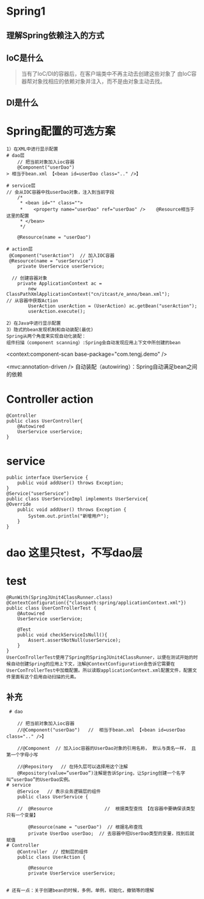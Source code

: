 # Spring1
## 理解Spring依赖注入的方式
## IoC是什么
> 当有了IoC/DI的容器后，在客户端类中不再主动去创建这些对象了
> 由IoC容器帮对象找相应的依赖对象并注入，而不是由对象主动去找。

## DI是什么

# Spring配置的可选方案
	1）在XML中进行显示配置
	# dao层
		// 把当前对象加入ioc容器
		@Component("userDao")   
	> 相当于bean.xml 【<bean id=userDao class=".." />】

	# service层
	// 会从IOC容器中找userDao对象，注入到当前字段
		/*
		 * <bean id="" class=""> 
		 *	  <property name="userDao" ref="userDao" />    @Resource相当于这里的配置
		 * </bean>
		 */

		@Resource(name = "userDao")

	# action层
	 @Component("userAction")  // 加入IOC容器
	 @Resource(name = "userService")
		private UserService userService;

	  // 创建容器对象
		private ApplicationContext ac = 
			new ClassPathXmlApplicationContext("cn/itcast/e_anno/bean.xml");
	// 从容器中获取Action
			UserAction userAction = (UserAction) ac.getBean("userAction");
			userAction.execute();

	2）在Java中进行显示配置
	3）隐式的bean发现机制和自动装配(最优)
	Spring从两个角度来实现自动化装配：
	组件扫描（component scanning）:Spring会自动发现应用上下文中所创建的bean
<!-- 加了下面2局就可以直接使用spring注解 -->
<!-- 自动扫描的包名 -->
<context:component-scan base-package="com.tengj.demo" />
<!-- 默认的注解映射的支持 -->
<mvc:annotation-driven />
	自动装配（autowiring）：Spring自动满足bean之间的依赖
# Controller action
	@Controller
	public class UserController{
	    @Autowired
		UserService userService;
	}

# service
	public interface UserService {
		public void addUser() throws Exception;
	}
	@Service("userService")
	public class UserServiceImpl implements UserService{
	@Override
		public void addUser() throws Exception {
			System.out.println("新增用户");
		}
	}

# dao 这里只test，不写dao层
# test
	@RunWith(SpringJUnit4ClassRunner.class)
	@ContextConfiguration({"classpath:spring/applicationContext.xml"})
	public class UserConTrollerTest {
		@Autowired
		UserService userService;

		@Test
		public void checkServiceIsNull(){
			Assert.assertNotNull(userService);
		}
	}
	UserConTrollerTest使用了Spring的SpringJUnit4ClassRunner，以便在测试开始的时候自动创建Spring的应用上下文，注解@ContextConfiguration会告诉它需要在UserConTrollerTest中加载配置。所以读取applicationContext.xml配置文件，配置文件里面有这个启用自动扫描的元素。


 
## 补充
	 # dao

		// 把当前对象加入ioc容器
		//@Component("userDao")   //  相当于bean.xml 【<bean id=userDao class=".." />】

		//@Component  // 加入ioc容器的UserDao对象的引用名称， 默认与类名一样， 且第一个字母小写

		//@Repository   // 在持久层可以选择用这个注解
		@Repository(value=”userDao”)注解是告诉Spring，让Spring创建一个名字叫“userDao”的UserDao实例。
	# service
		@Service   // 表示业务逻辑层的组件
		public class UserService {

		//	@Resource					//  根据类型查找 【在容器中要确保该类型只有一个变量】

			@Resource(name = "userDao")  // 根据名称查找
			private UserDao userDao;  // 去容器中招UserDao类型的变量，找到后就赋值
	# Controller
		@Controller  // 控制层的组件
		public class UserAction {

			@Resource
			private UserService userService;


	# 还有一点：关于创建bean的时候，多例，单例，初始化，撤销等的理解
